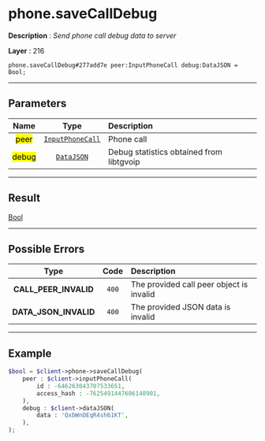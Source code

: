 # phone.saveCallDebug

**Description** : *Send phone call debug data to server*

**Layer** : 216

```tl
phone.saveCallDebug#277add7e peer:InputPhoneCall debug:DataJSON = Bool;
```

---

## Parameters

| Name | Type | Description |
| :---: | :---: | :--- |
| <mark>peer</mark> | [`InputPhoneCall`](type/InputPhoneCall) | Phone call |
| <mark>debug</mark> | [`DataJSON`](type/DataJSON) | Debug statistics obtained from libtgvoip |

---

## Result

[Bool](type/Bool)

---

## Possible Errors

| Type | Code | Description |
| :---: | :---: | :--- |
| **CALL_PEER_INVALID** | `400` | The provided call peer object is invalid |
| **DATA_JSON_INVALID** | `400` | The provided JSON data is invalid |

---

## Example

```php
$bool = $client->phone->saveCallDebug(
	peer : $client->inputPhoneCall(
		id : -646263043707533651,
		access_hash : -7625491447606140901,
	),
	debug : $client->dataJSON(
		data : 'QxbWnOEqR4sh61KT',
	),
);
```